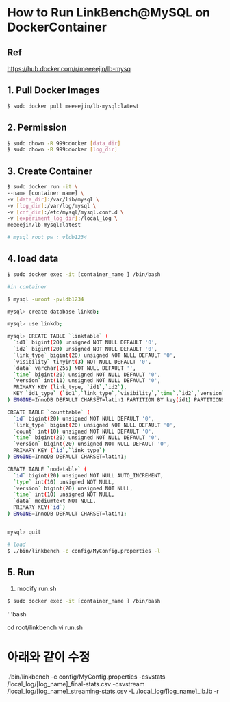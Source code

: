 # How to Run LinkBench@MySQL on DockerContainer

## Ref
https://hub.docker.com/r/meeeejin/lb-mysq

## 1. Pull Docker Images
``` bash
$ sudo docker pull meeeejin/lb-mysql:latest
```

## 2. Permission 
```bash
$ sudo chown -R 999:docker [data_dir]
$ sudo chown -R 999:docker [log_dir]
```

## 3. Create Container 
```bash
$ sudo docker run -it \
--name [container name] \
-v [data_dir]:/var/lib/mysql \
-v [log_dir]:/var/log/mysql \
-v [cnf_dir]:/etc/mysql/mysql.conf.d \
-v [experiment_log_dir]:/local_log \
meeeejin/lb-mysql:latest

# mysql root pw : vldb1234

```
## 4. load data
```bash 
$ sudo docker exec -it [container_name ] /bin/bash

#in container

$ mysql -uroot -pvldb1234

mysql> create database linkdb;

mysql> use linkdb;

mysql> CREATE TABLE `linktable` (
  `id1` bigint(20) unsigned NOT NULL DEFAULT '0',
  `id2` bigint(20) unsigned NOT NULL DEFAULT '0',
  `link_type` bigint(20) unsigned NOT NULL DEFAULT '0',
  `visibility` tinyint(3) NOT NULL DEFAULT '0',
  `data` varchar(255) NOT NULL DEFAULT '',
  `time` bigint(20) unsigned NOT NULL DEFAULT '0',
  `version` int(11) unsigned NOT NULL DEFAULT '0',
  PRIMARY KEY (link_type, `id1`,`id2`),
  KEY `id1_type` (`id1`,`link_type`,`visibility`,`time`,`id2`,`version`,`data`)
) ENGINE=InnoDB DEFAULT CHARSET=latin1 PARTITION BY key(id1) PARTITIONS 16;

CREATE TABLE `counttable` (
  `id` bigint(20) unsigned NOT NULL DEFAULT '0',
  `link_type` bigint(20) unsigned NOT NULL DEFAULT '0',
  `count` int(10) unsigned NOT NULL DEFAULT '0',
  `time` bigint(20) unsigned NOT NULL DEFAULT '0',
  `version` bigint(20) unsigned NOT NULL DEFAULT '0',
  PRIMARY KEY (`id`,`link_type`)
) ENGINE=InnoDB DEFAULT CHARSET=latin1;

CREATE TABLE `nodetable` (
  `id` bigint(20) unsigned NOT NULL AUTO_INCREMENT,
  `type` int(10) unsigned NOT NULL,
  `version` bigint(20) unsigned NOT NULL,
  `time` int(10) unsigned NOT NULL,
  `data` mediumtext NOT NULL,
  PRIMARY KEY(`id`)
) ENGINE=InnoDB DEFAULT CHARSET=latin1;


mysql> quit

# load
$ ./bin/linkbench -c config/MyConfig.properties -l

```


## 5. Run

1. modify run.sh

```bash 
$ sudo docker exec -it [container_name ] /bin/bash
```

'''bash

cd root/linkbench
vi run.sh
# 아래와 같이 수정

./bin/linkbench -c config/MyConfig.properties -csvstats /local_log/[log_name]_final-stats.csv -csvstream /local_log/[log_name]_streaming-stats.csv -L /local_log/[log_name]_lb.lb -r
```


